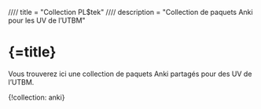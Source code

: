 //// title = "Collection PL$tek"
//// description = "Collection de paquets Anki pour les UV de l’UTBM"

# {=title}

Vous trouverez ici une collection de paquets Anki partagés pour des UV de l’UTBM.

{!collection: anki}
